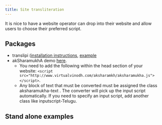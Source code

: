 ```yaml
---
title: Site transliteration
---
```


It is nice to have a website operator can drop into their website and allow users to choose their preferred script.

## Packages
- translipi ([installation instructions](https://github.com/srikanthsubra/translipi), [example](http://stotrasamhita.net/wiki/Aditya_Hrdayam)
- akSharamukhA demo [here]().
  - You need to add the following within the head section of your website: `<script src="http://www.virtualvinodh.com/aksharamkh/aksharamukha.js"></script>`.
  - Any block of text that must be converted must be assigned the class aksharamukha-text . The converter will pick up the input script automatically. If you need to specify an input script, add another class like inputscript-Telugu.

## Stand alone examples
